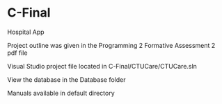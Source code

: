 # C-Final
Hospital App


Project outline was given in the Programming 2 Formative Assessment 2 pdf file

Visual Studio project file located in C-Final/CTUCare/CTUCare.sln

View the database in the Database folder

Manuals available in default directory
